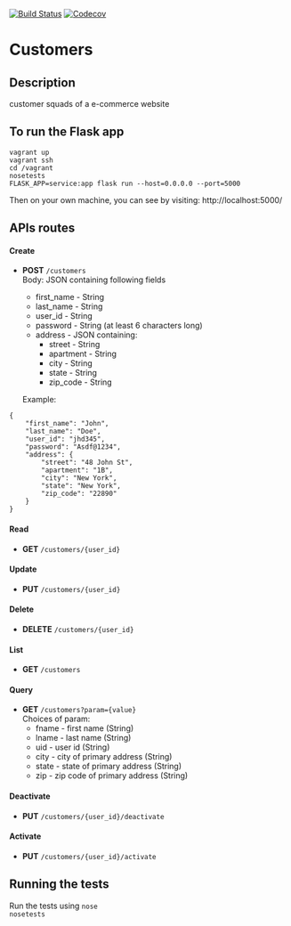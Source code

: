 [![Build Status](https://travis-ci.org/nyu-devops-fa19/customers.svg?branch=master)](https://travis-ci.org/nyu-devops-fa19/customers)
[![Codecov](https://img.shields.io/codecov/c/github/nyu-devops/lab-travis-ci.svg)]()

# Customers

## Description
customer squads of a e-commerce website

## To run the Flask app 

```
vagrant up
vagrant ssh
cd /vagrant
nosetests
FLASK_APP=service:app flask run --host=0.0.0.0 --port=5000
```
Then on your own machine, you can see by visiting: http://localhost:5000/

## APIs routes
#### **Create** 
- **POST** `/customers`  
Body: JSON containing following fields
  * first_name - String  
  * last_name - String  
  * user_id - String  
  * password - String (at least 6 characters long)
  * address - JSON containing:  
    * street - String  
    * apartment - String   
    * city - String  
    * state - String  
    * zip_code - String

  Example:  
```
{
    "first_name": "John",
    "last_name": "Doe",
    "user_id": "jhd345",
    "password": "Asdf@1234",
    "address": {
        "street": "48 John St",
        "apartment": "1B",
        "city": "New York",
        "state": "New York",
        "zip_code": "22890"
    }
}
```

#### **Read** 
- **GET** `/customers/{user_id}`

#### **Update**
- **PUT** `/customers/{user_id}`

#### **Delete**
- **DELETE** `/customers/{user_id}`

#### **List**
- **GET** `/customers`

#### **Query**
- **GET** `/customers?param={value}`  
Choices of param:
  * fname - first name (String)  
  * lname - last name (String)  
  * uid - user id (String)  
  * city - city of primary address (String)  
  * state - state of primary address (String)  
  * zip - zip code of primary address (String)  

#### **Deactivate**
- **PUT** `/customers/{user_id}/deactivate`

#### **Activate**
- **PUT** `/customers/{user_id}/activate`

## Running the tests
Run the tests using `nose`  
`nosetests`
